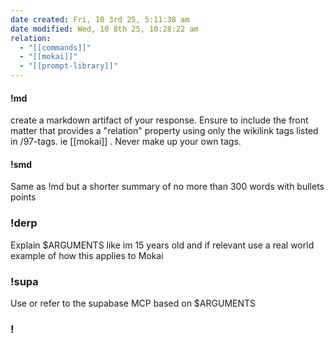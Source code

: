 ```yaml
---
date created: Fri, 10 3rd 25, 5:11:38 am
date modified: Wed, 10 8th 25, 10:28:22 am
relation:
  - "[[commands]]"
  - "[[mokai]]"
  - "[[prompt-library]]"
---
```


#### !md
create a markdown artifact of your response. Ensure to include the front matter that provides a "relation" property using only the wikilink tags  listed in /97-tags. ie [[mokai]] . Never make up your own tags.
#### !smd
Same as !md but a shorter summary of no more than 300 words with bullets points

### !derp
Explain $ARGUMENTS like im 15 years old and if relevant use a real world example of how this applies to Mokai

### !supa
Use or refer to the supabase MCP based on $ARGUMENTS

### !

